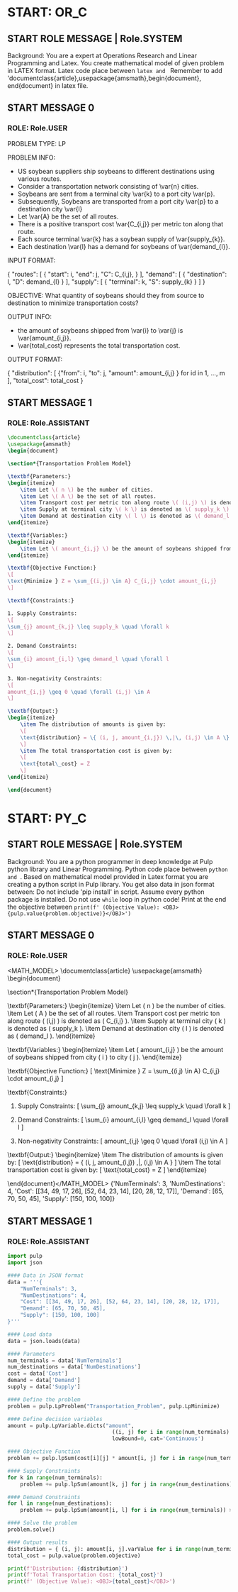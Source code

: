 # START: OR_C 
## START ROLE MESSAGE | Role.SYSTEM 
Background: You are a expert at Operations Research and Linear Programming and Latex. You create mathematical model of given problem in LATEX format. Latex code place between ```latex and ``` Remember to add 'documentclass{article},usepackage{amsmath},begin{document}, end{document} in latex file. 
## START MESSAGE 0 
### ROLE: Role.USER
<DESCRIPTION>
PROBLEM TYPE: LP

PROBLEM INFO:

- US soybean suppliers ship soybeans to different destinations using various routes.
- Consider a transportation network consisting of \var{n} cities.
- Soybeans are sent from a terminal city \var{k} to a port city \var{p}.
- Subsequently, Soybeans are transported from a port city \var{p} to a destination city \var{l}
- Let \var{A} be the set of all routes. 
- There is a positive transport cost \var{C_{i,j}} per metric ton along that route.
- Each source terminal \var{k} has a soybean supply of \var{supply_{k}}. 
- Each destination \var{l} has a demand for soybeans of \var{demand_{l}}.

INPUT FORMAT: 

{
    "routes": [
       {
        "start": i,
        "end": j,
        "C": C_{i,j},
       }
    ],
    "demand": [
        {
            "destination": l,
            "D": demand_{l}
        }
    ],
    "supply": [
        {
            "terminal": k,
            "S": supply_{k}
        }
    ]
}

OBJECTIVE: What quantity of soybeans should they from source to destination to minimize transportation costs?

OUTPUT INFO:

- the amount of soybeans shipped from \var{i} to \var{j} is \var{amount_{i,j}}.
- \var{total_cost} represents the total transportation cost.

OUTPUT FORMAT:

{
    "distribution": [
        {"from": i,
         "to": j,
         "amount": amount_{i,j}
        }
        for id in 1, ..., m
    ],
    "total_cost": total_cost
}


</DESCRIPTION>


## START MESSAGE 1 
### ROLE: Role.ASSISTANT
```latex
\documentclass{article}
\usepackage{amsmath}
\begin{document}

\section*{Transportation Problem Model}

\textbf{Parameters:}
\begin{itemize}
    \item Let \( n \) be the number of cities.
    \item Let \( A \) be the set of all routes.
    \item Transport cost per metric ton along route \( (i,j) \) is denoted as \( C_{i,j} \).
    \item Supply at terminal city \( k \) is denoted as \( supply_k \).
    \item Demand at destination city \( l \) is denoted as \( demand_l \).
\end{itemize}

\textbf{Variables:}
\begin{itemize}
    \item Let \( amount_{i,j} \) be the amount of soybeans shipped from city \( i \) to city \( j \).
\end{itemize}

\textbf{Objective Function:}
\[
\text{Minimize } Z = \sum_{(i,j) \in A} C_{i,j} \cdot amount_{i,j}
\]

\textbf{Constraints:}

1. Supply Constraints:
\[
\sum_{j} amount_{k,j} \leq supply_k \quad \forall k
\]

2. Demand Constraints:
\[
\sum_{i} amount_{i,l} \geq demand_l \quad \forall l
\]

3. Non-negativity Constraints:
\[
amount_{i,j} \geq 0 \quad \forall (i,j) \in A
\]

\textbf{Output:}
\begin{itemize}
    \item The distribution of amounts is given by:
    \[
    \text{distribution} = \{ (i, j, amount_{i,j}) \,|\, (i,j) \in A \}
    \]
    \item The total transportation cost is given by:
    \[
    \text{total\_cost} = Z
    \]
\end{itemize}

\end{document}
```

# START: PY_C 
## START ROLE MESSAGE | Role.SYSTEM 
Background: You are a python programmer in deep knowledge at Pulp python library and Linear Programming. Python code place between ```python and ```. Based on mathematical model provided in Latex format you are creating a python script in Pulp library. You get also data in json format between: <DATA></DATA> Do not include 'pip install' in script. Assume every python package is installed. Do not use `while` loop in python code! Print at the end the objective between <OBJ></OBJ> `print(f' (Objective Value): <OBJ>{pulp.value(problem.objective)}</OBJ>')` 
## START MESSAGE 0 
### ROLE: Role.USER
<MATH_MODEL>
\documentclass{article}
\usepackage{amsmath}
\begin{document}

\section*{Transportation Problem Model}

\textbf{Parameters:}
\begin{itemize}
    \item Let \( n \) be the number of cities.
    \item Let \( A \) be the set of all routes.
    \item Transport cost per metric ton along route \( (i,j) \) is denoted as \( C_{i,j} \).
    \item Supply at terminal city \( k \) is denoted as \( supply_k \).
    \item Demand at destination city \( l \) is denoted as \( demand_l \).
\end{itemize}

\textbf{Variables:}
\begin{itemize}
    \item Let \( amount_{i,j} \) be the amount of soybeans shipped from city \( i \) to city \( j \).
\end{itemize}

\textbf{Objective Function:}
\[
\text{Minimize } Z = \sum_{(i,j) \in A} C_{i,j} \cdot amount_{i,j}
\]

\textbf{Constraints:}

1. Supply Constraints:
\[
\sum_{j} amount_{k,j} \leq supply_k \quad \forall k
\]

2. Demand Constraints:
\[
\sum_{i} amount_{i,l} \geq demand_l \quad \forall l
\]

3. Non-negativity Constraints:
\[
amount_{i,j} \geq 0 \quad \forall (i,j) \in A
\]

\textbf{Output:}
\begin{itemize}
    \item The distribution of amounts is given by:
    \[
    \text{distribution} = \{ (i, j, amount_{i,j}) \,|\, (i,j) \in A \}
    \]
    \item The total transportation cost is given by:
    \[
    \text{total\_cost} = Z
    \]
\end{itemize}

\end{document}</MATH_MODEL>
<DATA>
{'NumTerminals': 3, 'NumDestinations': 4, 'Cost': [[34, 49, 17, 26], [52, 64, 23, 14], [20, 28, 12, 17]], 'Demand': [65, 70, 50, 45], 'Supply': [150, 100, 100]}</DATA>


## START MESSAGE 1 
### ROLE: Role.ASSISTANT
```python
import pulp
import json

#### Data in JSON format
data = '''{
    "NumTerminals": 3,
    "NumDestinations": 4,
    "Cost": [[34, 49, 17, 26], [52, 64, 23, 14], [20, 28, 12, 17]],
    "Demand": [65, 70, 50, 45],
    "Supply": [150, 100, 100]
}'''

#### Load data
data = json.loads(data)

#### Parameters
num_terminals = data['NumTerminals']
num_destinations = data['NumDestinations']
cost = data['Cost']
demand = data['Demand']
supply = data['Supply']

#### Define the problem
problem = pulp.LpProblem("Transportation_Problem", pulp.LpMinimize)

#### Define decision variables
amount = pulp.LpVariable.dicts("amount", 
                                 ((i, j) for i in range(num_terminals) for j in range(num_destinations)), 
                                 lowBound=0, cat='Continuous')

#### Objective Function
problem += pulp.lpSum(cost[i][j] * amount[i, j] for i in range(num_terminals) for j in range(num_destinations)), "Total_Transportation_Cost"

#### Supply Constraints
for k in range(num_terminals):
    problem += pulp.lpSum(amount[k, j] for j in range(num_destinations)) <= supply[k], f"Supply_Constraint_{k}"

#### Demand Constraints
for l in range(num_destinations):
    problem += pulp.lpSum(amount[i, l] for i in range(num_terminals)) >= demand[l], f"Demand_Constraint_{l}"

#### Solve the problem
problem.solve()

#### Output results
distribution = { (i, j): amount[i, j].varValue for i in range(num_terminals) for j in range(num_destinations) }
total_cost = pulp.value(problem.objective)

print(f'Distribution: {distribution}')
print(f'Total Transportation Cost: {total_cost}')
print(f' (Objective Value): <OBJ>{total_cost}</OBJ>')
```

